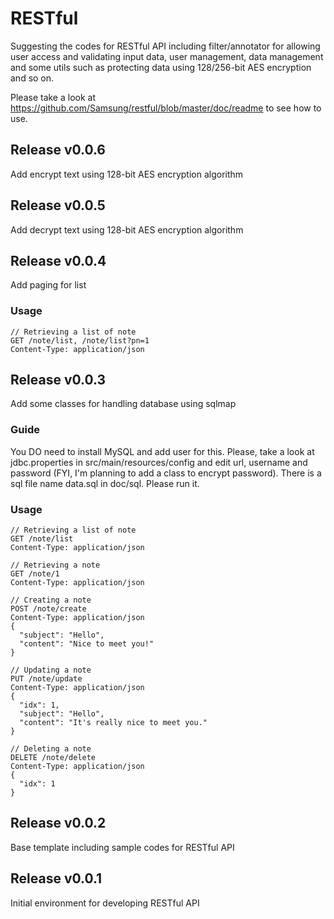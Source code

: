 RESTful
=======

Suggesting the codes for RESTful API including filter/annotator for allowing user access and validating input data, user management, data management and some utils such as protecting data using 128/256-bit AES encryption and so on.

Please take a look at https://github.com/Samsung/restful/blob/master/doc/readme to see how to use.

Release v0.0.6
--------------
Add encrypt text using 128-bit AES encryption algorithm

Release v0.0.5
--------------
Add decrypt text using 128-bit AES encryption algorithm

Release v0.0.4
--------------
Add paging for list
### Usage ###
~~~~
// Retrieving a list of note
GET /note/list, /note/list?pn=1
Content-Type: application/json
~~~~

Release v0.0.3
--------------
Add some classes for handling database using sqlmap 
### Guide ###
You DO need to install MySQL and add user for this. 
Please, take a look at jdbc.properties in src/main/resources/config and edit url, username and password (FYI, I'm planning to add a class to encrypt password).
There is a sql file name data.sql in doc/sql. Please run it.
### Usage ###
~~~~
// Retrieving a list of note
GET /note/list 
Content-Type: application/json

// Retrieving a note
GET /note/1
Content-Type: application/json

// Creating a note
POST /note/create
Content-Type: application/json
{
  "subject": "Hello",
  "content": "Nice to meet you!"
}

// Updating a note
PUT /note/update
Content-Type: application/json
{
  "idx": 1,
  "subject": "Hello",
  "content": "It's really nice to meet you."
}

// Deleting a note
DELETE /note/delete
Content-Type: application/json
{
  "idx": 1
}
~~~~

Release v0.0.2
--------------
Base template including sample codes for RESTful API

Release v0.0.1
--------------
Initial environment for developing RESTful API
